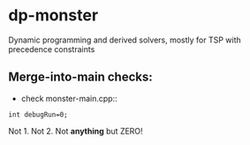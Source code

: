 # dp-monster
Dynamic programming and derived solvers, mostly for TSP with precedence constraints

## Merge-into-main checks:
* check monster-main.cpp::
~~~
int debugRun=0; 
~~~
Not 1. Not 2. Not **anything** but ZERO!
